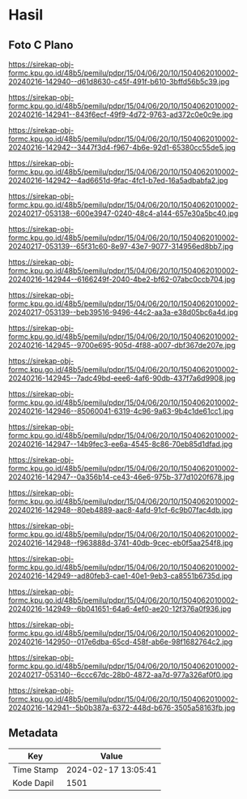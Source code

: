 # Hasil

## Foto C Plano

https://sirekap-obj-formc.kpu.go.id/48b5/pemilu/pdpr/15/04/06/20/10/1504062010002-20240216-142940--d61d8630-c45f-491f-b610-3bffd56b5c39.jpg

https://sirekap-obj-formc.kpu.go.id/48b5/pemilu/pdpr/15/04/06/20/10/1504062010002-20240216-142941--843f6ecf-49f9-4d72-9763-ad372c0e0c9e.jpg

https://sirekap-obj-formc.kpu.go.id/48b5/pemilu/pdpr/15/04/06/20/10/1504062010002-20240216-142942--3447f3d4-f967-4b6e-92d1-65380cc55de5.jpg

https://sirekap-obj-formc.kpu.go.id/48b5/pemilu/pdpr/15/04/06/20/10/1504062010002-20240216-142942--4ad6651d-9fac-4fc1-b7ed-16a5adbabfa2.jpg

https://sirekap-obj-formc.kpu.go.id/48b5/pemilu/pdpr/15/04/06/20/10/1504062010002-20240217-053138--600e3947-0240-48c4-a144-657e30a5bc40.jpg

https://sirekap-obj-formc.kpu.go.id/48b5/pemilu/pdpr/15/04/06/20/10/1504062010002-20240217-053139--65f31c60-8e97-43e7-9077-314956ed8bb7.jpg

https://sirekap-obj-formc.kpu.go.id/48b5/pemilu/pdpr/15/04/06/20/10/1504062010002-20240216-142944--6166249f-2040-4be2-bf62-07abc0ccb704.jpg

https://sirekap-obj-formc.kpu.go.id/48b5/pemilu/pdpr/15/04/06/20/10/1504062010002-20240217-053139--beb39516-9496-44c2-aa3a-e38d05bc6a4d.jpg

https://sirekap-obj-formc.kpu.go.id/48b5/pemilu/pdpr/15/04/06/20/10/1504062010002-20240216-142945--9700e695-905d-4f88-a007-dbf367de207e.jpg

https://sirekap-obj-formc.kpu.go.id/48b5/pemilu/pdpr/15/04/06/20/10/1504062010002-20240216-142945--7adc49bd-eee6-4af6-90db-437f7a6d9908.jpg

https://sirekap-obj-formc.kpu.go.id/48b5/pemilu/pdpr/15/04/06/20/10/1504062010002-20240216-142946--85060041-6319-4c96-9a63-9b4c1de61cc1.jpg

https://sirekap-obj-formc.kpu.go.id/48b5/pemilu/pdpr/15/04/06/20/10/1504062010002-20240216-142947--14b9fec3-ee6a-4545-8c86-70eb85d1dfad.jpg

https://sirekap-obj-formc.kpu.go.id/48b5/pemilu/pdpr/15/04/06/20/10/1504062010002-20240216-142947--0a356b14-ce43-46e6-975b-377d1020f678.jpg

https://sirekap-obj-formc.kpu.go.id/48b5/pemilu/pdpr/15/04/06/20/10/1504062010002-20240216-142948--80eb4889-aac8-4afd-91cf-6c9b07fac4db.jpg

https://sirekap-obj-formc.kpu.go.id/48b5/pemilu/pdpr/15/04/06/20/10/1504062010002-20240216-142948--f963888d-3741-40db-9cec-eb0f5aa254f8.jpg

https://sirekap-obj-formc.kpu.go.id/48b5/pemilu/pdpr/15/04/06/20/10/1504062010002-20240216-142949--ad80feb3-cae1-40e1-9eb3-ca8551b6735d.jpg

https://sirekap-obj-formc.kpu.go.id/48b5/pemilu/pdpr/15/04/06/20/10/1504062010002-20240216-142949--6b041651-64a6-4ef0-ae20-12f376a0f936.jpg

https://sirekap-obj-formc.kpu.go.id/48b5/pemilu/pdpr/15/04/06/20/10/1504062010002-20240216-142950--017e6dba-65cd-458f-ab6e-98f1682764c2.jpg

https://sirekap-obj-formc.kpu.go.id/48b5/pemilu/pdpr/15/04/06/20/10/1504062010002-20240217-053140--6ccc67dc-28b0-4872-aa7d-977a326af0f0.jpg

https://sirekap-obj-formc.kpu.go.id/48b5/pemilu/pdpr/15/04/06/20/10/1504062010002-20240216-142941--5b0b387a-6372-448d-b676-3505a58163fb.jpg


## Metadata

| Key        | Value               |
| ---------- | ------------------- |
| Time Stamp | 2024-02-17 13:05:41 |
| Kode Dapil | 1501                |



